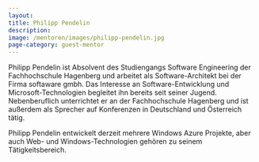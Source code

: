 ```yaml
---
layout:
title: Philipp Pendelin
description: 
image: /mentoren/images/philipp-pendelin.jpg
page-category: guest-mentor
---
```


Philipp Pendelin ist Absolvent des Studiengangs Software Engineering der Fachhochschule Hagenberg und arbeitet als Software-Architekt bei der Firma softaware gmbh. Das Interesse an Software-Entwicklung und Microsoft-Technologien begleitet ihn bereits seit seiner Jugend. Nebenberuflich unterrichtet er an der Fachhochschule Hagenberg und ist außerdem als Sprecher auf Konferenzen in Deutschland und Österreich tätig. 

Philipp Pendelin entwickelt derzeit mehrere Windows Azure Projekte, aber auch Web- und Windows-Technologien gehören zu seinem Tätigkeitsbereich.